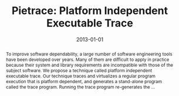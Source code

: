 ---
title: "Pietrace: Platform Independent Executable Trace"
abstract: "To improve software dependability, a large number of software engineering tools have been developed over years. Many of them are difficult to apply in practice because their system and library requirements are incompatible with those of the subject software. We propose a technique called platform independent executable trace. Our technique traces and virtualizes a regular program execution that is platform dependent, and generates a stand-alone program called the trace program. Running the trace program re-generates the …"
date: 2013-01-01
venue: "2013 28th IEEE/ACM International Conference on Automated Software Engineering, ASE 2013, Silicon Valley, CA, USA, November 11-15, 2013"
paperurl: https://ieeexplore.ieee.org/abstract/document/6693065/
authors: "Yonghwi Kwon, Xiangyu Zhang and Dongyan Xu"
awards: ""
---
